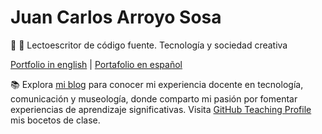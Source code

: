 # Juan Carlos Arroyo Sosa
💾 🎨 Lectoescritor de código fuente. Tecnología y sociedad creativa

[Portfolio in english](https://www.jcarroyos.art/docs/intro) | [Portafolio en español](https://jcarroyos.art/es/docs/intro)

📚 Explora [mi blog](https://jcarroyos.art/blog) para conocer mi experiencia docente en tecnología, comunicación y museología, donde comparto mi pasión por fomentar experiencias de aprendizaje significativas. Visita [GitHub Teaching Profile](https://github.com/jcarroyos-teaching) mis bocetos de clase.
